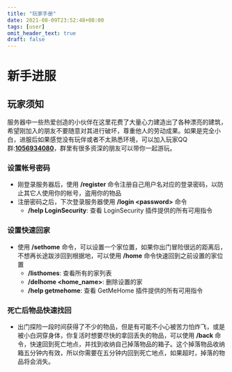 ```yaml
---
title: "玩家手册"
date: 2021-08-09T23:52:48+08:00
tags: [user]
omit_header_text: true
draft: false
---
```


# 新手进服

## 玩家须知

服务器中一些热爱创造的小伙伴在这里花费了大量心力建造出了各种漂亮的建筑，希望刚加入的朋友不要随意对其进行破坏，尊重他人的劳动成果。如果是完全小白，进服后如果感觉没有玩伴或者不太熟悉环境，可以加入玩家QQ群:**[1056934080](https://jq.qq.com/?_wv=1027&k=DUEQuLE6)**，群里有很多资深的朋友可以带你一起游玩。

### 设置帐号密码

- 刚登录服务器后，使用 **/register** 命令注册自己用户名对应的登录密码，以防止其它人使用你的帐号，盗用你的物品
- 注册密码之后，下次登录服务器使用 **/login \<password>** 命令
    - **/help LoginSecurity**: 查看 LoginSecurity 插件提供的所有可用指令

### 设置快速回家

- 使用 **/sethome** 命令，可以设置一个家位置，如果你出门冒险很远的距离后，不想再长途跋涉回到根据地，可以使用 **/home** 命令快速回到之前设置的家位置
    - **/listhomes**: 查看所有的家列表
    - **/delhome <home_name>**: 删除设置的家
    - **/help getmehome**: 查看 GetMeHome 插件提供的所有可用指令

### 死亡后物品快速找回

- 出门探险一段时间获得了不少的物品，但是有可能不小心被苦力怕炸飞，或是被小白洞穿身体，你复活时想要尽快的拿回丢失的物品，可以使用 **/back** 命令，快速回到死亡地点，并找到收纳自己掉落物品的箱子。这个掉落物品收纳箱五分钟内有效，所以你需要在五分钟内回到死亡地点，如果超时，掉落的物品将会消失。